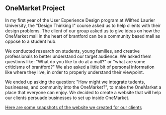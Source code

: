 ## OneMarket Project ##

In my first year of the User Experience Design program at Wilfred Laurier University, the "Design Thinking I" course asked us to help clients with their design problems. The client of our group asked us to give ideas on how the OneMarket mall in the heart of brantford can be a community based mall as oppose to a student hub. <br/>

We conducted research on students, young families, and creative professionals to better understand our target audience. We asked them questions like: "What do you like to do at a mall?" or "what are some criticisms of brantford?" We also asked a little bit of personal information like where they live, in order to properly understand their viewpoint. <br/>

We ended up asking the question: "How might we integrate tudents, businesses, and community into the OneMarket?", to make the OneMarket a place that everyone can enjoy. We decided to create a website that will help our clients persuade businesses to set up inside OneMarket. <br/>

<a href= "onemarket.html" target= "_blank">Here are some snapshots of the website we created for our clients</a>